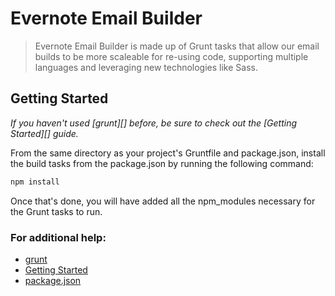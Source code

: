 # Evernote Email Builder

> Evernote Email Builder is made up of Grunt tasks that allow our email builds to be more scaleable for re-using code, supporting multiple languages and leveraging new technologies like Sass.

## Getting Started
_If you haven't used [grunt][] before, be sure to check out the [Getting Started][] guide._

From the same directory as your project's Gruntfile and package.json, install the build tasks from the package.json by running the following command:

```bash
npm install
```

Once that's done, you will have added all the npm_modules necessary for the Grunt tasks to run.

### For additional help:
* [grunt](http://gruntjs.com/)
* [Getting Started](https://github.com/gruntjs/grunt/blob/devel/docs/getting_started.md)
* [package.json](https://npmjs.org/doc/json.html)

